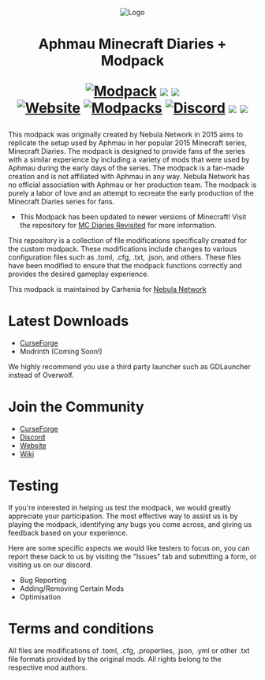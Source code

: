 <p align="center"><img src="https://wiki.nebulanetwork.net/modpack-resources/mcdiaries-title.png" alt="Logo" width=""></p>  

<h1 align="center"> Aphmau Minecraft Diaries + Modpack <br> 

<a href="https://www.curseforge.com/minecraft/modpacks/aphmau-mc-diaries"><img src="https://cf.way2muchnoise.eu/title/363251.svg" alt="Modpack"></a>
 ![](https://cf.way2muchnoise.eu/full_363251_downloads.svg) ![](https://cf.way2muchnoise.eu/versions/363251.svg)  
 <a href="https://nebulanetwork.net/"><img src="https://img.shields.io/badge/Website-nebulanetwork.net-1DA1F2?style=flat&Color=important" alt="Website"></a>
<a href="https://www.curseforge.com/members/carhenia/projects/"><img src="https://img.shields.io/badge/My-Modpacks-important?style=flat&logo=curseforge&logoColor=important" alt="Modpacks"></a>
<a href="https://discord.gg/9ZxeWesrzz"><img src="https://img.shields.io/discord/331067481424920585?color=B524D7&label=Discord&logo=Discord&style=flat" alt="Discord"></a>
![](https://img.shields.io/github/issues/Carhenia/MC-Diaries) ![](https://img.shields.io/github/followers/carhenia?style=social)
</h1>

This modpack was originally created by Nebula Network in 2015 aims to replicate the setup used by Aphmau in her popular 2015 Minecraft series, Minecraft Diaries. The modpack is designed to provide fans of the series with a similar experience by including a variety of mods that were used by Aphmau during the early days of the series.
The modpack is a fan-made creation and is not affiliated with Aphmau in any way. Nebula Network has no official association with Aphmau or her production team. The modpack is purely a labor of love and an attempt to recreate the early production of the Minecraft Diaries series for fans.

- This Modpack has been updated to newer versions of Minecraft! Visit the repository for [MC Diaries Revisited](https://github.com/Carhenia/MC-Diaries-Revisited) for more information. 

This repository is a collection of file modifications specifically created for the custom modpack. These modifications include changes to various configuration files such as .toml, .cfg, .txt, .json, and others. These files have been modified to ensure that the modpack functions correctly and provides the desired gameplay experience.

This modpack is maintained by Carhenia for [Nebula Network](https://nebulanetwork.net)  
# Latest Downloads
- [CurseForge](https://www.curseforge.com/minecraft/modpacks/aphmau-mc-diaries)  
- Modrinth (Coming Soon!)

We highly recommend you use a third party launcher such as GDLauncher instead of Overwolf.  

# Join the Community
- [CurseForge](https://www.curseforge.com/members/carhenia/projects)  
- [Discord](https://discord.gg/9ZxeWesrzz)  
- [Website](https://nebulanetwork.net/)  
- [Wiki](https://wiki.nebulanetwork.net/) 

# Testing
If you're interested in helping us test the modpack, we would greatly appreciate your participation. The most effective way to assist us is by playing the modpack, identifying any bugs you come across, and giving us feedback based on your experience.

Here are some specific aspects we would like testers to focus on, you can report these back to us by visiting the "Issues" tab and submitting a form, or visiting us on our discord.
- Bug Reporting
- Adding/Removing Certain Mods
- Optimisation
# Terms and conditions
All files are modifications of .toml, .cfg, .properties, .json, .yml or other .txt file formats provided by the original mods. All rights belong to the respective mod authors.